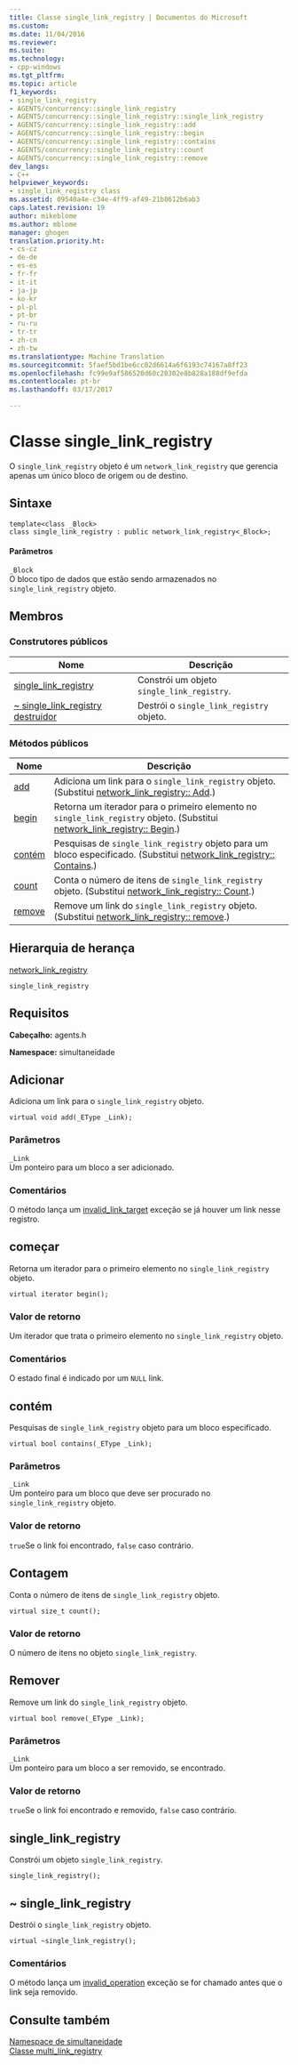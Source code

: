 ```yaml
---
title: Classe single_link_registry | Documentos do Microsoft
ms.custom: 
ms.date: 11/04/2016
ms.reviewer: 
ms.suite: 
ms.technology:
- cpp-windows
ms.tgt_pltfrm: 
ms.topic: article
f1_keywords:
- single_link_registry
- AGENTS/concurrency::single_link_registry
- AGENTS/concurrency::single_link_registry::single_link_registry
- AGENTS/concurrency::single_link_registry::add
- AGENTS/concurrency::single_link_registry::begin
- AGENTS/concurrency::single_link_registry::contains
- AGENTS/concurrency::single_link_registry::count
- AGENTS/concurrency::single_link_registry::remove
dev_langs:
- C++
helpviewer_keywords:
- single_link_registry class
ms.assetid: 09540a4e-c34e-4ff9-af49-21b8612b6ab3
caps.latest.revision: 19
author: mikeblome
ms.author: mblome
manager: ghogen
translation.priority.ht:
- cs-cz
- de-de
- es-es
- fr-fr
- it-it
- ja-jp
- ko-kr
- pl-pl
- pt-br
- ru-ru
- tr-tr
- zh-cn
- zh-tw
ms.translationtype: Machine Translation
ms.sourcegitcommit: 5faef5bd1be6cc02d6614a6f6193c74167a8ff23
ms.openlocfilehash: fc99e9af586520d60c20302e8b828a188df9efda
ms.contentlocale: pt-br
ms.lasthandoff: 03/17/2017

---
```

# <a name="singlelinkregistry-class"></a>Classe single_link_registry
O `single_link_registry` objeto é um `network_link_registry` que gerencia apenas um único bloco de origem ou de destino.  
  
## <a name="syntax"></a>Sintaxe  
  
```
template<class _Block>
class single_link_registry : public network_link_registry<_Block>;
```  
  
#### <a name="parameters"></a>Parâmetros  
 `_Block`  
 O bloco tipo de dados que estão sendo armazenados no `single_link_registry` objeto.  
  
## <a name="members"></a>Membros  
  
### <a name="public-constructors"></a>Construtores públicos  
  
|Nome|Descrição|  
|----------|-----------------|  
|[single_link_registry](#ctor)|Constrói um objeto `single_link_registry`.|  
|[~ single_link_registry destruidor](#dtor)|Destrói o `single_link_registry` objeto.|  
  
### <a name="public-methods"></a>Métodos públicos  
  
|Nome|Descrição|  
|----------|-----------------|  
|[add](#add)|Adiciona um link para o `single_link_registry` objeto. (Substitui [network_link_registry:: Add](network-link-registry-class.md#add).)|  
|[begin](#begin)|Retorna um iterador para o primeiro elemento no `single_link_registry` objeto. (Substitui [network_link_registry:: Begin](network-link-registry-class.md#begin).)|  
|[contém](#contains)|Pesquisas de `single_link_registry` objeto para um bloco especificado. (Substitui [network_link_registry:: Contains](network-link-registry-class.md#contains).)|  
|[count](#count)|Conta o número de itens de `single_link_registry` objeto. (Substitui [network_link_registry:: Count](network-link-registry-class.md#count).)|  
|[remove](#remove)|Remove um link do `single_link_registry` objeto. (Substitui [network_link_registry:: remove](network-link-registry-class.md#remove).)|  
  
## <a name="inheritance-hierarchy"></a>Hierarquia de herança  
 [network_link_registry](network-link-registry-class.md)  
  
 `single_link_registry`  
  
## <a name="requirements"></a>Requisitos  
 **Cabeçalho:** agents.h  
  
 **Namespace:** simultaneidade  
  
##  <a name="add"></a>Adicionar 

 Adiciona um link para o `single_link_registry` objeto.  
  
```
virtual void add(_EType _Link);
```  
  
### <a name="parameters"></a>Parâmetros  
 `_Link`  
 Um ponteiro para um bloco a ser adicionado.  
  
### <a name="remarks"></a>Comentários  
 O método lança um [invalid_link_target](invalid-link-target-class.md) exceção se já houver um link nesse registro.  
  
##  <a name="begin"></a>começar 

 Retorna um iterador para o primeiro elemento no `single_link_registry` objeto.  
  
```
virtual iterator begin();
```  
  
### <a name="return-value"></a>Valor de retorno  
 Um iterador que trata o primeiro elemento no `single_link_registry` objeto.  
  
### <a name="remarks"></a>Comentários  
 O estado final é indicado por um `NULL` link.  
  
##  <a name="contains"></a>contém 

 Pesquisas de `single_link_registry` objeto para um bloco especificado.  
  
```
virtual bool contains(_EType _Link);
```  
  
### <a name="parameters"></a>Parâmetros  
 `_Link`  
 Um ponteiro para um bloco que deve ser procurado no `single_link_registry` objeto.  
  
### <a name="return-value"></a>Valor de retorno  
 `true`Se o link foi encontrado, `false` caso contrário.  
  
##  <a name="count"></a>Contagem 

 Conta o número de itens de `single_link_registry` objeto.  
  
```
virtual size_t count();
```  
  
### <a name="return-value"></a>Valor de retorno  
 O número de itens no objeto `single_link_registry`.  
  
##  <a name="remove"></a>Remover 

 Remove um link do `single_link_registry` objeto.  
  
```
virtual bool remove(_EType _Link);
```  
  
### <a name="parameters"></a>Parâmetros  
 `_Link`  
 Um ponteiro para um bloco a ser removido, se encontrado.  
  
### <a name="return-value"></a>Valor de retorno  
 `true`Se o link foi encontrado e removido, `false` caso contrário.  
  
##  <a name="ctor"></a>single_link_registry 

 Constrói um objeto `single_link_registry`.  
  
```
single_link_registry();
```  
  
##  <a name="dtor"></a>~ single_link_registry 

 Destrói o `single_link_registry` objeto.  
  
```
virtual ~single_link_registry();
```  
  
### <a name="remarks"></a>Comentários  
 O método lança um [invalid_operation](invalid-operation-class.md) exceção se for chamado antes que o link seja removido.  
  
## <a name="see-also"></a>Consulte também  
 [Namespace de simultaneidade](concurrency-namespace.md)   
 [Classe multi_link_registry](multi-link-registry-class.md)

